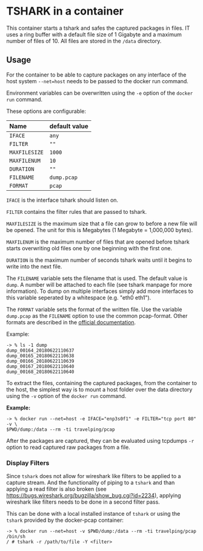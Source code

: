 # TSHARK in a container

This container starts a tshark and safes the captured packages in files. IT 
uses a ring buffer with a default file size of 1 Gigabyte and a maximum number 
of files of 10. All files are stored in the `/data` directory.

## Usage

For the container to be able to capture packages on any interface of the host
system `--net=host` needs to be passed to the docker run command.

Environment variables can be overwritten using the `-e` option of the `docker
run` command.

These options are configurable:

| Name          | default value |
|:--------------|:--------------|
| `IFACE`       |         `any` |
| `FILTER`      |          `""` |
| `MAXFILESIZE` |        `1000` |
| `MAXFILENUM`  |          `10` |
| `DURATION`    |          `""` |
| `FILENAME`    |   `dump.pcap` |
| `FORMAT`      |        `pcap` |

`IFACE` is the interface tshark should listen on.

`FILTER` contains the filter rules that are passed to tshark.

`MAXFILESIZE` is the maximum size that a file can grow to before a new file will
be opened. The unit for this is Megabytes (1 Megabyte = 1,000,000 bytes).

`MAXFILENUM` is the maximum number of files that are opened before tshark
starts overwriting old files one by one beginning with the first one.

`DURATION` is the maximum number of seconds tshark waits until it begins to 
write into the next file.

The `FILENAME` variable sets the filename that is used. The default value is 
`dump`. A number will be attached to each file (see tshark manpage for more 
information). To dump on multiple interfaces simply add more interfaces to this 
variable seperated by a whitespace (e.g. "eth0 eth1").

The `FORMAT` variable sets the format of the written file. Use the variable `dump.pcap` as
the `FILENAME` option to use the common pcap-format. Other formats are described in
the [official documentation](https://www.wireshark.org/docs/man-pages/tshark.html).

Example:

```
-> % ls -1 dump 
dump_00164_20180622110637
dump_00165_20180622110638
dump_00166_20180622110639
dump_00167_20180622110640
dump_00168_20180622110640
```

To extract the files, containing the captured packages, from the container to
the host, the simplest way is to mount a host folder over the data directory
using the `-v` option of the `docker run` command.

**Example:**

```
-> % docker run --net=host -e IFACE="enp3s0f1" -e FILTER="tcp port 80" -v \
$PWD/dump:/data --rm -ti travelping/pcap
```

After the packages are captured, they can be evaluated using tcpdumps `-r`
option to read captured raw packages from a file.

### Display Filters

Since `tshark` does not allow for wireshark like filters to be applied to a 
capture stream. And the functionality of piping to a `tshark` and than applying 
a read filter is also broken (see 
https://bugs.wireshark.org/bugzilla/show_bug.cgi?id=2234), applying wireshark 
like filters needs to be done in a second filter pass.

This can be done with a local installed instance of `tshark` or using the 
`tshark` provided by the docker-pcap container:

```
-> % docker run --net=host -v $PWD/dump:/data --rm -ti travelping/pcap /bin/sh
/ # tshark -r /path/to/file -Y <filter>
```
